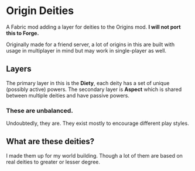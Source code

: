 # Origin Deities

A Fabric mod adding a layer for deities to the Origins mod. **I will not port this to Forge.**

Originally made for a friend server, a lot of origins in this are built with usage in multiplayer in mind but may work in single-player as well. 

## Layers

The primary layer in this is the **Diety**, each deity has a set of unique (possibly active) powers. The secondary layer is **Aspect** which is shared between multiple deities and have passive powers. 

### These are unbalanced.

Undoubtedly, they are. They exist mostly to encourage different play styles.

## What are these deities?

I made them up for my world building. Though a lot of them are based on real deities to greater or lesser degree.
